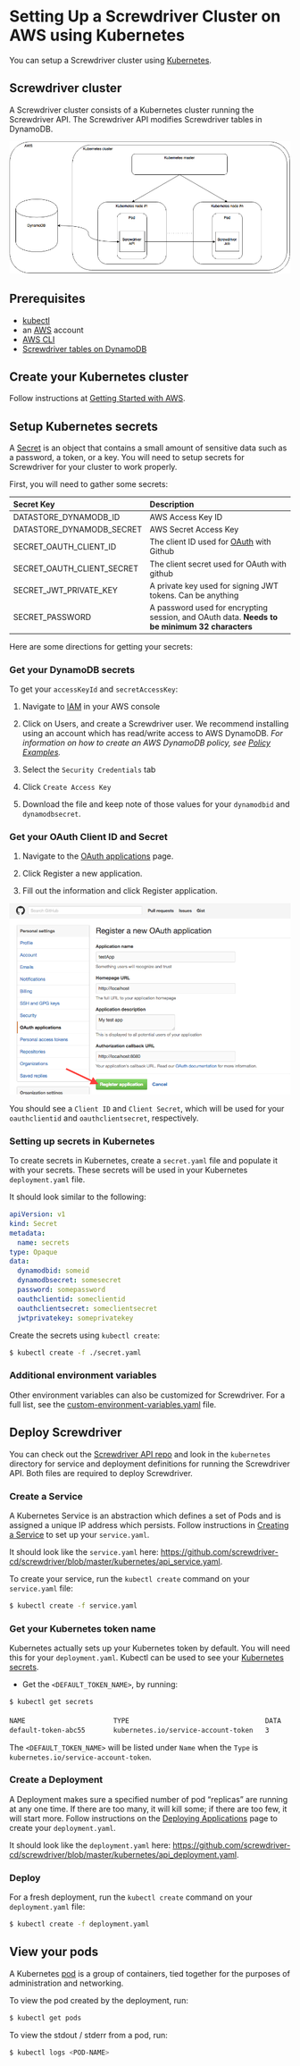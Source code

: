 # Setting Up a Screwdriver Cluster on AWS using Kubernetes
You can setup a Screwdriver cluster using [Kubernetes](http://kubernetes.io/docs/whatisk8s/).

## Screwdriver cluster
A Screwdriver cluster consists of a Kubernetes cluster running the Screwdriver API. The Screwdriver API modifies Screwdriver tables in DynamoDB.

![Cluster setup architecture](./assets/cluster-setup-architecture.png)

## Prerequisites
- [kubectl](http://kubernetes.io/docs/user-guide/prereqs/)
- an [AWS](http://aws.amazon.com) account
- [AWS CLI](https://aws.amazon.com/cli/)
- [Screwdriver tables on DynamoDB](datastore-setup/)

## Create your Kubernetes cluster
Follow instructions at [Getting Started with AWS](http://kubernetes.io/docs/getting-started-guides/aws/).


## Setup Kubernetes secrets
A [Secret](http://kubernetes.io/docs/user-guide/secrets/) is an object that contains a small amount of sensitive data such as a password, a token, or a key. You will need to setup secrets for Screwdriver for your cluster to work properly.

First, you will need to gather some secrets:

| Secret Key        | Description |
| :------------- |:-------------|
| DATASTORE_DYNAMODB_ID | AWS Access Key ID |
| DATASTORE_DYNAMODB_SECRET | AWS Secret Access Key |
| SECRET_OAUTH_CLIENT_ID | The client ID used for [OAuth](https://developer.github.com/v3/oauth/) with Github |
| SECRET_OAUTH_CLIENT_SECRET | The client secret used for OAuth with github |
| SECRET_JWT_PRIVATE_KEY | A private key used for signing JWT tokens. Can be anything |
| SECRET_PASSWORD | A password used for encrypting session, and OAuth data. **Needs to be minimum 32 characters** |

Here are some directions for getting your secrets:

### Get your DynamoDB secrets
To get your `accessKeyId` and `secretAccessKey`:

1. Navigate to [IAM](https://console.aws.amazon.com/iam) in your AWS console

2. Click on Users, and create a Screwdriver user. We recommend installing using an account which has read/write access to AWS DynamoDB. _For information on how to create an AWS DynamoDB policy, see [Policy Examples](http://docs.aws.amazon.com/amazondynamodb/latest/developerguide/using-identity-based-policies.html#access-policy-examples-for-sdk-cli.example1)._

3. Select the `Security Credentials` tab

4. Click `Create Access Key`

5. Download the file and keep note of those values for your `dynamodbid` and `dynamodbsecret`.

### Get your OAuth Client ID and Secret

1. Navigate to the [OAuth applications](https://github.com/settings/developers) page.

2. Click Register a new application.

3. Fill out the information and click Register application.

![Create OAuth App](./assets/create-oauth-app.png)

You should see a `Client ID` and `Client Secret`, which will be used for your `oauthclientid` and `oauthclientsecret`, respectively.

### Setting up secrets in Kubernetes
To create secrets in Kubernetes, create a `secret.yaml` file and populate it with your secrets. These secrets will be used in your Kubernetes `deployment.yaml` file.

It should look similar to the following:
```yaml
apiVersion: v1
kind: Secret
metadata:
  name: secrets
type: Opaque
data:
  dynamodbid: someid
  dynamodbsecret: somesecret
  password: somepassword
  oauthclientid: someclientid
  oauthclientsecret: someclientsecret
  jwtprivatekey: someprivatekey
```

Create the secrets using `kubectl create`:
```bash
$ kubectl create -f ./secret.yaml
```

### Additional environment variables
Other environment variables can also be customized for Screwdriver. For a full list, see the [custom-environment-variables.yaml](https://github.com/screwdriver-cd/screwdriver/blob/master/config/custom-environment-variables.yaml) file.


## Deploy Screwdriver
You can check out the [Screwdriver API repo](https://github.com/screwdriver-cd/screwdriver) and look in the `kubernetes` directory for service and deployment definitions for running the Screwdriver API. Both files are required to deploy Screwdriver.

### Create a Service
A Kubernetes Service is an abstraction which defines a set of Pods and is assigned a unique IP address which persists.
Follow instructions in [Creating a Service](http://kubernetes.io/docs/user-guide/connecting-applications/#creating-a-service) to set up your `service.yaml`.

It should look like the `service.yaml` here: https://github.com/screwdriver-cd/screwdriver/blob/master/kubernetes/api_service.yaml.

To create your service, run the `kubectl create` command on your `service.yaml` file:
```bash
$ kubectl create -f service.yaml
```

### Get your Kubernetes token name
Kubernetes actually sets up your Kubernetes token by default. You will need this for your `deployment.yaml`.
Kubectl can be used to see your [Kubernetes secrets](http://kubernetes.io/docs/user-guide/secrets/walkthrough/).

- Get the `<DEFAULT_TOKEN_NAME>`, by running:
```bash
$ kubectl get secrets

NAME                      TYPE                                  DATA      AGE
default-token-abc55       kubernetes.io/service-account-token   3         50d
```

The `<DEFAULT_TOKEN_NAME>` will be listed under `Name` when the `Type` is `kubernetes.io/service-account-token`.


### Create a Deployment
A Deployment makes sure a specified number of pod “replicas” are running at any one time. If there are too many, it will kill some; if there are too few, it will start more. Follow instructions on the [Deploying Applications](http://kubernetes.io/docs/user-guide/deploying-applications/) page to create your `deployment.yaml`.

It should look like the `deployment.yaml` here: https://github.com/screwdriver-cd/screwdriver/blob/master/kubernetes/api_deployment.yaml.

### Deploy
For a fresh deployment, run the `kubectl create` command on your `deployment.yaml` file:
```bash
$ kubectl create -f deployment.yaml
```

## View your pods
A Kubernetes [pod](http://kubernetes.io/docs/user-guide/pods/) is a group of containers, tied together for the purposes of administration and networking.

To view the pod created by the deployment, run:

```bash
$ kubectl get pods
```

To view the stdout / stderr from a pod, run:

```bash
$ kubectl logs <POD-NAME>
```
